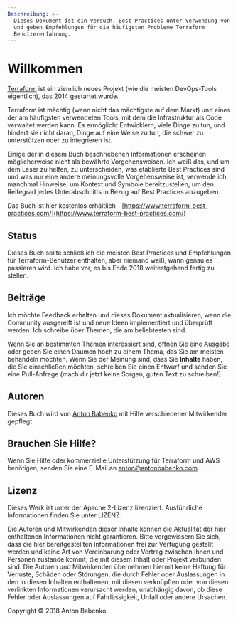```yaml
---
Beschreibung: >-
  Dieses Dokument ist ein Versuch, Best Practices unter Verwendung von Terraform
  und geben Empfehlungen für die häufigsten Probleme Terraform
  Benutzererfahrung.
---
```


# Willkommen

[Terraform](https://www.terraform.io/) ist ein ziemlich neues Projekt \(wie die meisten DevOps-Tools eigentlich\), das 2014 gestartet wurde.

Terraform ist mächtig  \(wenn nicht das mächtigste auf dem Markt\) und eines der am häufigsten verwendeten Tools, mit dem die Infrastruktur als Code verwaltet werden kann. Es ermöglicht Entwicklern, viele Dinge zu tun, und hindert sie nicht daran, Dinge auf eine Weise zu tun, die schwer zu unterstützen oder zu integrieren ist.

Einige der in diesem Buch beschriebenen Informationen erscheinen möglicherweise nicht als bewährte Vorgehensweisen. Ich weiß das, und um dem Leser zu helfen, zu unterscheiden, was etablierte Best Practices sind und was nur eine andere meinungsvolle Vorgehensweise ist, verwende ich manchmal Hinweise, um Kontext und Symbole bereitzustellen, um den Reifegrad jedes Unterabschnitts in Bezug auf Best Practices anzugeben.

Das Buch ist hier kostenlos erhältlich - [https://www.terraform-best-practices.com/](https://www.terraform-best-practices.com/)

## Status

Dieses Buch sollte schließlich die meisten Best Practices und Empfehlungen für Terraform-Benutzer enthalten, aber niemand weiß, wann genau es passieren wird. Ich habe vor, es bis Ende 2018 weitestgehend fertig zu stellen.

## Beiträge

Ich möchte Feedback erhalten und dieses Dokument aktualisieren, wenn die Community ausgereift ist und neue Ideen implementiert und überprüft werden. Ich schreibe über Themen, die am beliebtesten sind.

Wenn Sie an bestimmten Themen interessiert sind, [öffnen Sie eine Ausgabe](https://github.com/antonbabenko/terraform-best-practices/issues) oder geben Sie einen Daumen hoch zu einem Thema, das Sie am meisten behandeln möchten. Wenn Sie der Meinung sind, dass Sie **Inhalte** haben, die Sie einschließen möchten, schreiben Sie einen Entwurf und senden Sie eine Pull-Anfrage \(mach dir jetzt keine Sorgen, guten Text zu schreiben!\)

## Autoren

Dieses Buch wird von [Anton Babenko](https://github.com/antonbabenko) mit Hilfe verschiedener Mitwirkender gepflegt.

## Brauchen Sie Hilfe?

Wenn Sie Hilfe oder kommerzielle Unterstützung für Terraform und AWS benötigen, senden Sie eine E-Mail an [anton@antonbabenko.com](mailto:anton@antonbabenko.com).

## Lizenz

Dieses Werk ist unter der Apache 2-Lizenz lizenziert. Ausführliche Informationen finden Sie unter LIZENZ.

Die Autoren und Mitwirkenden dieser Inhalte können die Aktualität der hier enthaltenen Informationen nicht garantieren. Bitte vergewissern Sie sich, dass die hier bereitgestellten Informationen frei zur Verfügung gestellt werden und keine Art von Vereinbarung oder Vertrag zwischen Ihnen und Personen zustande kommt, die mit diesem Inhalt oder Projekt verbunden sind. Die Autoren und Mitwirkenden übernehmen hiermit keine Haftung für Verluste, Schäden oder Störungen, die durch Fehler oder Auslassungen in den in diesen Inhalten enthaltenen, mit diesen verknüpften oder von diesen verlinkten Informationen verursacht werden, unabhängig davon, ob diese Fehler oder Auslassungen auf Fahrlässigkeit, Unfall oder andere Ursachen.

Copyright © 2018 Anton Babenko.

